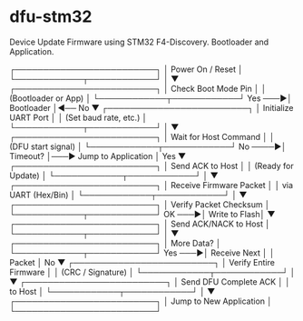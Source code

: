 # dfu-stm32
Device Update Firmware using STM32 F4-Discovery. Bootloader and Application.

 ┌─────────────────────────┐
 │     Power On / Reset    │
 └────────────┬────────────┘
              │
              ▼
 ┌─────────────────────────┐
 │   Check Boot Mode Pin   │
 │   (Bootloader or App)   │
 └────────────┬────────────┘
      Yes ───▶│ Bootloader │◀── No
              ▼
 ┌─────────────────────────┐
 │   Initialize UART Port  │
 │  (Set baud rate, etc.)  │
 └────────────┬────────────┘
              │
              ▼
 ┌─────────────────────────┐
 │ Wait for Host Command   │
 │   (DFU start signal)    │
 └────────────┬────────────┘
      No ────▶│ Timeout?    │───▶ Jump to Application
              │
      Yes     ▼
 ┌─────────────────────────┐
 │ Send ACK to Host        │
 │  (Ready for Update)     │
 └────────────┬────────────┘
              │
              ▼
 ┌─────────────────────────┐
 │ Receive Firmware Packet │
 │  via UART (Hex/Bin)     │
 └────────────┬────────────┘
              │
              ▼
 ┌─────────────────────────┐
 │ Verify Packet Checksum  │
 └────────────┬────────────┘
       OK ───▶│ Write to Flash│
              ▼
 ┌─────────────────────────┐
 │  Send ACK/NACK to Host  │
 └────────────┬────────────┘
              │
              ▼
 ┌─────────────────────────┐
 │ More Data?              │
 └────────────┬────────────┘
      Yes ───▶│ Receive Next │
              │ Packet       │
      No      ▼
 ┌─────────────────────────┐
 │ Verify Entire Firmware  │
 │   (CRC / Signature)     │
 └────────────┬────────────┘
              │
              ▼
 ┌─────────────────────────┐
 │ Send DFU Complete ACK   │
 │   to Host               │
 └────────────┬────────────┘
              │
              ▼
 ┌─────────────────────────┐
 │ Jump to New Application │
 └─────────────────────────┘
